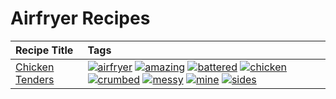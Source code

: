 # Airfryer Recipes 

|Recipe Title|Tags
|:---|:---|
|[Chicken Tenders](../recipes/chickentenders.md)|<a href="../tags/airfryer.html"><img src="https://img.shields.io/badge/tag-airfryer-5e3ff5" alt="airfryer" /></a> <a href="../tags/amazing.html"><img src="https://img.shields.io/badge/tag-amazing-3faa68" alt="amazing" /></a> <a href="../tags/battered.html"><img src="https://img.shields.io/badge/tag-battered-6b1fb" alt="battered" /></a> <a href="../tags/chicken.html"><img src="https://img.shields.io/badge/tag-chicken-d93385" alt="chicken" /></a> <a href="../tags/crumbed.html"><img src="https://img.shields.io/badge/tag-crumbed-237124" alt="crumbed" /></a> <a href="../tags/messy.html"><img src="https://img.shields.io/badge/tag-messy-8ce6fc" alt="messy" /></a> <a href="../tags/mine.html"><img src="https://img.shields.io/badge/tag-mine-9ab3df" alt="mine" /></a> <a href="../tags/sides.html"><img src="https://img.shields.io/badge/tag-sides-12b63" alt="sides" /></a>|